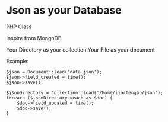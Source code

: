 # Json as your Database

PHP Class

Inspire from MongoDB

Your Directory as your collection
Your File as your document

Example:


```
$json = Document::load('data.json');
$json->field_created = time();
$json->save();
```


```
$jsonDirectory = Collection::load('/home/ijortengab/json');
foreach ($jsonDirectory->each as $doc) {
    $doc->field_updated = time();
    $doc->save();
}

```